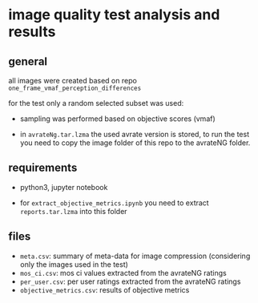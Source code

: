# image quality test analysis and results

## general
all images were created based on repo `one_frame_vmaf_perception_differences`

for the test only a random selected subset was used:

* sampling was performed based on objective scores (vmaf)

* in `avrateNg.tar.lzma` the used avrate version is stored, to run the test you need to copy the image folder of this repo to the avrateNG folder.


## requirements
* python3, jupyter notebook

* for `extract_objective_metrics.ipynb` you need to extract `reports.tar.lzma` into this folder

## files

* `meta.csv`: summary of meta-data for image compression (considering only the images used in the test)
* `mos_ci.csv`: mos ci values extracted from the avrateNG ratings
* `per_user.csv`: per user ratings extracted from the avrateNG ratings
* `objective_metrics.csv`: results of objective metrics